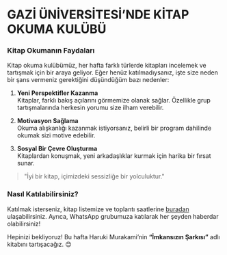 # GAZİ ÜNİVERSİTESİ’NDE KİTAP OKUMA KULÜBÜ

### Kitap Okumanın Faydaları

Kitap okuma kulübümüz, her hafta farklı türlerde kitapları incelemek ve tartışmak için bir araya geliyor. Eğer henüz katılmadıysanız, işte size neden bir şans vermeniz gerektiğini düşündüğüm bazı nedenler:

1. **Yeni Perspektifler Kazanma**  
   Kitaplar, farklı bakış açılarını görmemize olanak sağlar. Özellikle grup tartışmalarında herkesin yorumu size ilham verebilir.

2. **Motivasyon Sağlama**  
   Okuma alışkanlığı kazanmak istiyorsanız, belirli bir program dahilinde okumak sizi motive edebilir.

3. **Sosyal Bir Çevre Oluşturma**  
   Kitaplardan konuşmak, yeni arkadaşlıklar kurmak için harika bir fırsat sunar.

> "İyi bir kitap, içimizdeki sessizliğe bir yolculuktur."

### Nasıl Katılabilirsiniz?

Katılmak isterseniz, kitap listemize ve toplantı saatlerine [buradan](https://kitapkulubu.gazi.edu.tr) ulaşabilirsiniz. Ayrıca, WhatsApp grubumuza katılarak her şeyden haberdar olabilirsiniz!

Hepinizi bekliyoruz! Bu hafta Haruki Murakami’nin **“İmkansızın Şarkısı”** adlı kitabını tartışacağız. 😊
